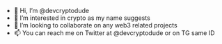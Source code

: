 - 👋 Hi, I’m @devcryptodude
- 👀 I’m interested in crypto as my name suggests
- 💞️ I’m looking to collaborate on any web3 related projects
- 📫 You can reach me on Twitter at @devcryptodude or on TG same ID 

<!---
devcryptodude/devcryptodude is a ✨ special ✨ repository because its `README.md` (this file) appears on your GitHub profile.
You can click the Preview link to take a look at your changes.
--->

